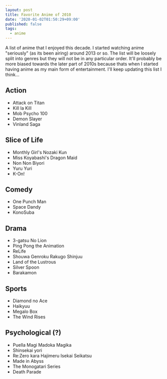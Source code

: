 ```yaml
---
layout: post
title: Favorite Anime of 2010
date: '2020-01-02T01:50:29+09:00'
published: false
tags:
  - anime
---
```


A list of anime that I enjoyed this decade. I started watching anime "seriously" (as its been airing) around 2013 or so. The list will be loosely split into genres but they will not be in any particular order. It'll probably be more biased towards the later part of 2010s because thats when I started having anime as my main form of entertainment. I'll keep updating this list I think...


## Action

- Attack on Titan
- Kill la Kill
- Mob Psycho 100
- Demon Slayer
- Vinland Saga


## Slice of Life

- Monthly Girl's Nozaki Kun
- Miss Koyabashi's Dragon Maid
- Non Non Biyori
- Yuru Yuri
- K-On!


## Comedy

- One Punch Man
- Space Dandy
- KonoSuba


## Drama

- 3-gatsu No Lion
- Ping Pong the Animation
- ReLife
- Shouwa Genroku Rakugo Shinjuu
- Land of the Lustrous
- Silver Spoon
- Barakamon


## Sports

- Diamond no Ace
- Haikyuu
- Megalo Box
- The Wind Rises


## Psychological (?)

- Puella Magi Madoka Magika
- Shinsekai yori
- Re:Zero kara Hajimeru Isekai Seikatsu
- Made in Abyss 
- The Monogatari Series
- Death Parade
